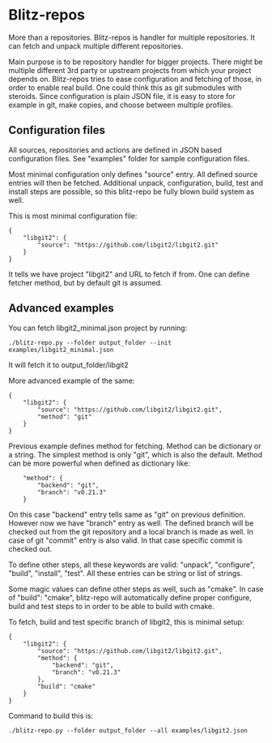 # Blitz-repos

More than a repositories. Blitz-repos is handler for multiple repositories.
It can fetch and unpack multiple different repositories.

Main purpose is to be repository handler for bigger projects.
There might be multiple different 3rd party or upstream projects from which your
project depends on.
Blitz-repos tries to ease configuration and fetching of those,
in order to enable real build.
One could think this as git submodules with steroids.
Since configuration is plain JSON file,
it is easy to store for example in git, make copies,
and choose between multiple profiles.

## Configuration files

All sources, repositories and actions are defined in JSON based configuration files.
See "examples" folder for sample configuration files.

Most minimal configuration only defines "source" entry.
All defined source entries will then be fetched.
Additional unpack, configuration, build, test and install steps are possible,
so this blitz-repo be fully blown build system as well.

This is most minimal configuration file:

    {
        "libgit2": {
            "source": "https://github.com/libgit2/libgit2.git"
        }
    }

It tells we have project "libgit2" and URL to fetch if from.
One can define fetcher method, but by default git is assumed.

## Advanced examples

You can fetch libgit2_minimal.json project by running:

    ./blitz-repo.py --folder output_folder --init examples/libgit2_minimal.json

It will fetch it to output_folder/libgit2

More advanced example of the same:

    {
        "libgit2": {
            "source": "https://github.com/libgit2/libgit2.git",
            "method": "git"
        }
    }

Previous example defines method for fetching. Method can be dictionary or a string.
The simplest method is only "git", which is also the default.
Method can be more powerful when defined as dictionary like:

        "method": {
            "backend": "git",
            "branch": "v0.21.3"
        }

On this case "backend" entry tells same as "git" on previous definition.
However now we have "branch" entry as well.
The defined branch will be checked out from the git repository
and a local branch is made as well.
In case of git "commit" entry is also valid. In that case specific commit is checked out.

To define other steps, all these keywords are valid:
"unpack", "configure", "build", "install", "test".
All these entries can be string or list of strings.

Some magic values can define other steps as well, such as "cmake".
In case of "build": "cmake", blitz-repo will automatically define proper
configure, build and test steps to in order to be able to build with cmake.

To fetch, build and test specific branch of libgit2, this is minimal setup:

    {
        "libgit2": {
            "source": "https://github.com/libgit2/libgit2.git",
            "method": {
                "backend": "git",
                "branch": "v0.21.3"
            },
            "build": "cmake"
        }
    }

Command to build this is:

    ./blitz-repo.py --folder output_folder --all examples/libgit2.json

